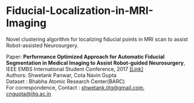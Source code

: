 # Fiducial-Localization-in-MRI-Imaging
Novel clustering algorithm for localizing fiducial points in MRI scan to assist Robot-assisted Neurosurgery.

Paper: <b>Performance Optimized Approach for Automatic Fiducial Segmentation in Medical Imaging to Assist Robot-guided Neurosurgery</b>, IEEE EMBS International Student Conference, 2017 <a href = "https://github.com/neuraliitg/Fiducial-Localization-in-MRI-Imaging/blob/master/paper/ieee_paper.pdf">[Link]</a></br>
Authors: Shwetank Panwar, Cota Navin Gupta </br>
Dataset : Bhabha Atomic Research Center(BARC)</br>
For correspondence, Contact : shwetank.iitg@gmail.com, cngupta@iitg.ac.in
